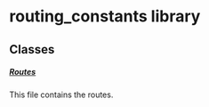 



# routing_constants library











## Classes

##### [Routes](../constants_routing_constants/Routes-class.md)



This file contains the routes.
















